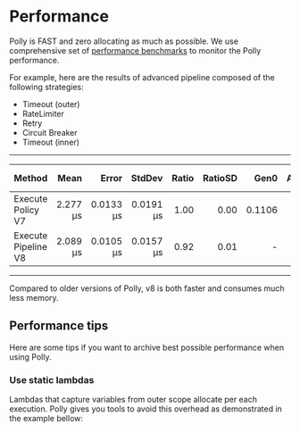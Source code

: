 # Performance

Polly is FAST and zero allocating as much as possible. We use comprehensive set of [performance benchmarks](https://github.com/App-vNext/Polly/tree/main/bench/Polly.Core.Benchmarks) to monitor the Polly performance.

For example, here are the results of advanced pipeline composed of the following strategies:

- Timeout (outer)
- RateLimiter
- Retry
- Circuit Breaker
- Timeout (inner)

---

| Method              |     Mean |     Error |    StdDev | Ratio | RatioSD |   Gen0 | Allocated | Alloc Ratio |
| ------------------- | -------: | --------: | --------: | ----: | ------: | -----: | --------: | ----------: |
| Execute Policy V7   | 2.277 μs | 0.0133 μs | 0.0191 μs |  1.00 |    0.00 | 0.1106 |    2824 B |        1.00 |
| Execute Pipeline V8 | 2.089 μs | 0.0105 μs | 0.0157 μs |  0.92 |    0.01 |      - |      40 B |        0.01 |

---

Compared to older versions of Polly, v8 is both faster and consumes much less memory.

## Performance tips

Here are some tips if you want to archive best possible performance when using Polly.

### Use static lambdas

Lambdas that capture variables from outer scope allocate per each execution. Polly gives you tools to avoid this overhead as demonstrated in the example bellow:

